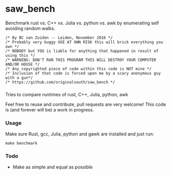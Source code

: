 # saw_bench
Benchmark rust vs. C++ vs. Julia vs. python vs. awk by enumerating self avoiding random walks.

```
/* By BC van Zuiden -- Leiden, November 2016 */
/* Probably very buggy USE AT OWN RISK this will brick everything you own */
/* NOBODY but YOU is liable for anything that happened in result of using this */
/* WARNING: DON'T RUN THIS PROGRAM THIS WILL DESTROY YOUR COMPUTER AND/OR HOUSE */
/* Any copyrighted piece of code within this code is NOT mine */
/* Inclusion of that code is forced upon me by a scary anonymous guy with a gun*/
/* https://github.com/originalsouth/saw_bench */
```

###
Tries to compare runtimes of rust, C++, Julia, python, awk

Feel free to reuse and contribute, pull requests are very welcome!
This code is (and forever will be) a work in progress.

### Usage
Make sure Rust, gcc, Julia, python and gawk are installed and just run:
```
make benchmark
```

### Todo
* Make as simple and equal as possible
